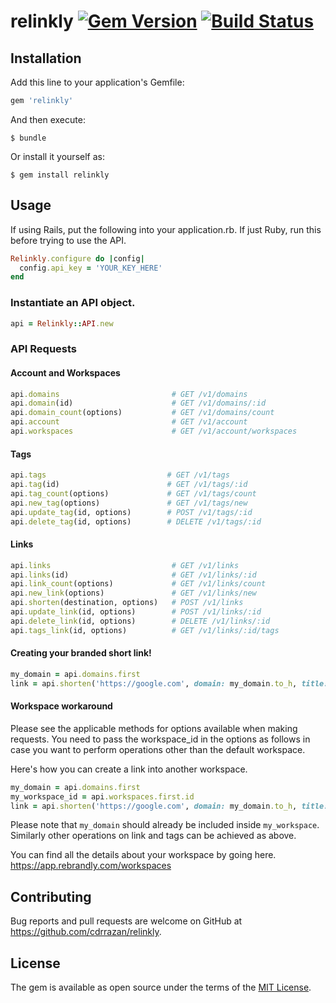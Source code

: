 # relinkly [![Gem Version](https://badge.fury.io/rb/relinkly.svg)](https://badge.fury.io/rb/relinkly) [![Build Status](https://travis-ci.com/cyborgINX/relinkly.svg?branch=master)](https://travis-ci.com/cyborgINX/relinkly)

## Installation

Add this line to your application's Gemfile:

```ruby
gem 'relinkly'
```

And then execute:

    $ bundle

Or install it yourself as:

    $ gem install relinkly

## Usage

If using Rails, put the following into your application.rb. If just Ruby,
run this before trying to use the API.

```ruby
Relinkly.configure do |config|
  config.api_key = 'YOUR_KEY_HERE'
end
```

### Instantiate an API object.

```ruby
api = Relinkly::API.new
```

### API Requests

#### Account and Workspaces
```ruby
api.domains                         # GET /v1/domains
api.domain(id)                      # GET /v1/domains/:id
api.domain_count(options)           # GET /v1/domains/count
api.account                         # GET /v1/account
api.workspaces                      # GET /v1/account/workspaces
```

#### Tags
```ruby
api.tags                           # GET /v1/tags
api.tag(id)                        # GET /v1/tags/:id
api.tag_count(options)             # GET /v1/tags/count
api.new_tag(options)               # GET /v1/tags/new
api.update_tag(id, options)        # POST /v1/tags/:id
api.delete_tag(id, options)        # DELETE /v1/tags/:id
```

#### Links
```ruby
api.links                           # GET /v1/links
api.links(id)                       # GET /v1/links/:id
api.link_count(options)             # GET /v1/links/count
api.new_link(options)               # GET /v1/links/new
api.shorten(destination, options)   # POST /v1/links
api.update_link(id, options)        # POST /v1/links/:id
api.delete_link(id, options)        # DELETE /v1/links/:id
api.tags_link(id, options)          # GET /v1/links/:id/tags
```

#### Creating your branded short link!

```ruby
my_domain = api.domains.first
link = api.shorten('https://google.com', domain: my_domain.to_h, title: 'Google', description: 'Google Homepage')
```

#### Workspace workaround
Please see the applicable methods for options available when making requests. You need to pass the workspace_id in the options as follows in case you want to perform operations other than the default workspace. 

Here's how you can create a link into another workspace. 

```ruby
my_domain = api.domains.first
my_workspace_id = api.workspaces.first.id
link = api.shorten('https://google.com', domain: my_domain.to_h, title: 'Google', description: 'Google Homepage', workspace: my_workspace_id)
```

Please note that `my_domain` should already be included inside `my_workspace`. Similarly other operations on link and tags can be achieved as above.

You can find all the details about your workspace by going here. https://app.rebrandly.com/workspaces


## Contributing

Bug reports and pull requests are welcome on GitHub at https://github.com/cdrrazan/relinkly.


## License

The gem is available as open source under the terms of the [MIT License](http://opensource.org/licenses/MIT).
